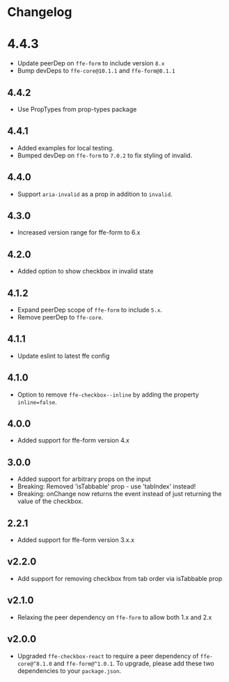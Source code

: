# Changelog

# 4.4.3
* Update peerDep on `ffe-form` to include version `8.x`
* Bump devDeps to `ffe-core@10.1.1` and `ffe-form@8.1.1`

## 4.4.2
* Use PropTypes from prop-types package

## 4.4.1
* Added examples for local testing.
* Bumped devDep on `ffe-form` to `7.0.2` to fix styling of invalid.

## 4.4.0
* Support `aria-invalid` as a prop in addition to `invalid`.

## 4.3.0
* Increased version range for ffe-form to 6.x

## 4.2.0
* Added option to show checkbox in invalid state

## 4.1.2
* Expand peerDep scope of `ffe-form` to include `5.x`.
* Remove peerDep to `ffe-core`.

## 4.1.1
* Update eslint to latest ffe config

## 4.1.0
* Option to remove `ffe-checkbox--inline` by adding the property `inline=false`.

## 4.0.0
* Added support for ffe-form version 4.x

## 3.0.0

* Added support for arbitrary props on the input
* Breaking: Removed 'isTabbable' prop - use 'tabIndex' instead!
* Breaking: onChange now returns the event instead of just returning the value of the checkbox.

## 2.2.1

* Added support for ffe-form version 3.x.x

## v2.2.0

* Add support for removing checkbox from tab order via isTabbable prop

## v2.1.0

* Relaxing the peer dependency on `ffe-form` to allow both 1.x and 2.x

## v2.0.0

* Upgraded `ffe-checkbox-react` to require a peer dependency of
`ffe-core@^8.1.0` and `ffe-form@^1.0.1`. To upgrade, please add these two
dependencies to your `package.json`.
